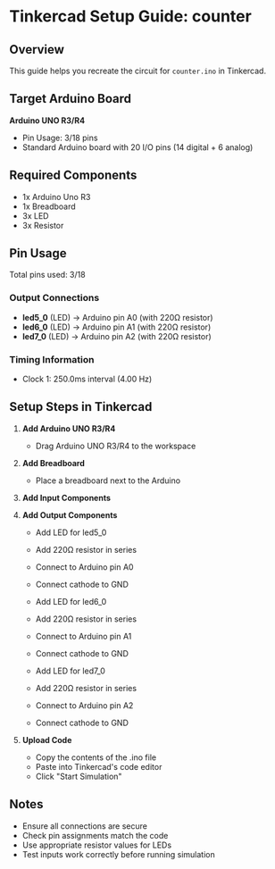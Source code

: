 # Tinkercad Setup Guide: counter

## Overview
This guide helps you recreate the circuit for `counter.ino` in Tinkercad.

## Target Arduino Board
**Arduino UNO R3/R4**
- Pin Usage: 3/18 pins
- Standard Arduino board with 20 I/O pins (14 digital + 6 analog)

## Required Components
- 1x Arduino Uno R3
- 1x Breadboard
- 3x LED
- 3x Resistor

## Pin Usage
Total pins used: 3/18

### Output Connections
- **led5_0** (LED) → Arduino pin A0 (with 220Ω resistor)
- **led6_0** (LED) → Arduino pin A1 (with 220Ω resistor)
- **led7_0** (LED) → Arduino pin A2 (with 220Ω resistor)

### Timing Information
- Clock 1: 250.0ms interval (4.00 Hz)

## Setup Steps in Tinkercad

1. **Add Arduino UNO R3/R4**
   - Drag Arduino UNO R3/R4 to the workspace

2. **Add Breadboard**
   - Place a breadboard next to the Arduino

3. **Add Input Components**
4. **Add Output Components**
   - Add LED for led5_0
   - Add 220Ω resistor in series
   - Connect to Arduino pin A0
   - Connect cathode to GND

   - Add LED for led6_0
   - Add 220Ω resistor in series
   - Connect to Arduino pin A1
   - Connect cathode to GND

   - Add LED for led7_0
   - Add 220Ω resistor in series
   - Connect to Arduino pin A2
   - Connect cathode to GND

5. **Upload Code**
   - Copy the contents of the .ino file
   - Paste into Tinkercad's code editor
   - Click "Start Simulation"

## Notes
- Ensure all connections are secure
- Check pin assignments match the code
- Use appropriate resistor values for LEDs
- Test inputs work correctly before running simulation
